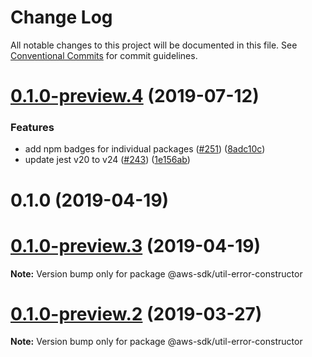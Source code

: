 # Change Log

All notable changes to this project will be documented in this file.
See [Conventional Commits](https://conventionalcommits.org) for commit guidelines.

# [0.1.0-preview.4](https://github.com/aws/aws-sdk-js-v3/compare/@aws-sdk/util-error-constructor@0.1.0-preview.2...@aws-sdk/util-error-constructor@0.1.0-preview.4) (2019-07-12)

### Features

- add npm badges for individual packages ([#251](https://github.com/aws/aws-sdk-js-v3/issues/251)) ([8adc10c](https://github.com/aws/aws-sdk-js-v3/commit/8adc10c))
- update jest v20 to v24 ([#243](https://github.com/aws/aws-sdk-js-v3/issues/243)) ([1e156ab](https://github.com/aws/aws-sdk-js-v3/commit/1e156ab))

# 0.1.0 (2019-04-19)

# [0.1.0-preview.3](https://github.com/aws/aws-sdk-js-v3/compare/@aws-sdk/util-error-constructor@0.1.0-preview.2...@aws-sdk/util-error-constructor@0.1.0-preview.3) (2019-04-19)

**Note:** Version bump only for package @aws-sdk/util-error-constructor

# [0.1.0-preview.2](https://github.com/aws/aws-sdk-js-v3/compare/@aws-sdk/util-error-constructor@0.1.0-preview.1...@aws-sdk/util-error-constructor@0.1.0-preview.2) (2019-03-27)

**Note:** Version bump only for package @aws-sdk/util-error-constructor

